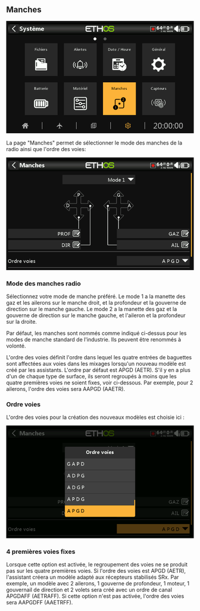 ## Manches

![Icône Manches](../assets/system-icon-sticks.png)

La page "Manches" permet de sélectionner le mode des manches de la radio ainsi que l'ordre des voies:

![Manches](../assets/system-sticks.png)

### Mode des manches radio

Sélectionnez votre mode de manche préféré. Le mode 1 a la manette des gaz et les ailerons sur le manche droit, et la profondeur et la gouverne de direction sur le manche gauche. Le mode 2 a la manette des gaz et la gouverne de direction sur le manche gauche, et l'aileron et la profondeur sur la droite.

Par défaut, les manches sont nommés comme indiqué ci-dessus pour les modes de manche standard de l'industrie. Ils peuvent être renommés à volonté.

L'ordre des voies définit l'ordre dans lequel les quatre entrées de baguettes sont affectées aux voies dans les mixages lorsqu'un nouveau modèle est créé par les assistants. L'ordre par défaut est APGD (AETR). S'il y en a plus d'un de chaque type de surface, ils seront regroupés à moins que les quatre premières voies ne soient fixes, voir ci-dessous. Par exemple, pour 2 ailerons, l'ordre des voies sera AAPGD (AAETR).

### Ordre voies

L'ordre des voies pour la création des nouveaux modèles est choisie ici :

![Ordre voies](../assets/system-sticks-rx-order.png)

### 4 premières voies fixes

Lorsque cette option est activée, le regroupement des voies ne se produit pas sur les quatre premières voies. Si l'ordre des voies est APGD (AETR), l'assistant créera un modèle adapté aux récepteurs stabilisés SRx. Par exemple, un modèle avec 2 ailerons, 1 gouverne de profondeur, 1 moteur, 1 gouvernail de direction et 2 volets sera créé avec un ordre de canal APGDAFF (AETRAFF). Si cette option n'est pas activée, l'ordre des voies sera AAPGDFF (AAETRFF).
